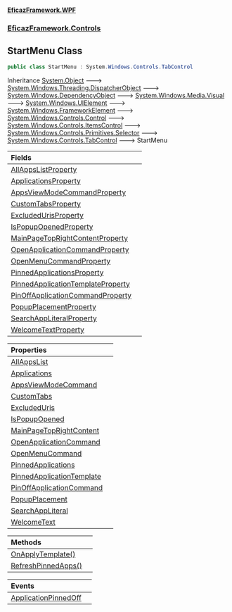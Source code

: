 #### [EficazFramework.WPF](EficazFrameworkWPF.md 'EficazFramework WPF')
### [EficazFramework.Controls](EficazFrameworkWPF.md#EficazFramework.Controls 'EficazFramework.Controls')

## StartMenu Class

```csharp
public class StartMenu : System.Windows.Controls.TabControl
```

Inheritance [System.Object](https://docs.microsoft.com/en-us/dotnet/api/System.Object 'System.Object') &#129106; [System.Windows.Threading.DispatcherObject](https://docs.microsoft.com/en-us/dotnet/api/System.Windows.Threading.DispatcherObject 'System.Windows.Threading.DispatcherObject') &#129106; [System.Windows.DependencyObject](https://docs.microsoft.com/en-us/dotnet/api/System.Windows.DependencyObject 'System.Windows.DependencyObject') &#129106; [System.Windows.Media.Visual](https://docs.microsoft.com/en-us/dotnet/api/System.Windows.Media.Visual 'System.Windows.Media.Visual') &#129106; [System.Windows.UIElement](https://docs.microsoft.com/en-us/dotnet/api/System.Windows.UIElement 'System.Windows.UIElement') &#129106; [System.Windows.FrameworkElement](https://docs.microsoft.com/en-us/dotnet/api/System.Windows.FrameworkElement 'System.Windows.FrameworkElement') &#129106; [System.Windows.Controls.Control](https://docs.microsoft.com/en-us/dotnet/api/System.Windows.Controls.Control 'System.Windows.Controls.Control') &#129106; [System.Windows.Controls.ItemsControl](https://docs.microsoft.com/en-us/dotnet/api/System.Windows.Controls.ItemsControl 'System.Windows.Controls.ItemsControl') &#129106; [System.Windows.Controls.Primitives.Selector](https://docs.microsoft.com/en-us/dotnet/api/System.Windows.Controls.Primitives.Selector 'System.Windows.Controls.Primitives.Selector') &#129106; [System.Windows.Controls.TabControl](https://docs.microsoft.com/en-us/dotnet/api/System.Windows.Controls.TabControl 'System.Windows.Controls.TabControl') &#129106; StartMenu

| Fields | |
| :--- | :--- |
| [AllAppsListProperty](EficazFramework.Controls/StartMenu/AllAppsListProperty.md 'EficazFramework.Controls.StartMenu.AllAppsListProperty') | |
| [ApplicationsProperty](EficazFramework.Controls/StartMenu/ApplicationsProperty.md 'EficazFramework.Controls.StartMenu.ApplicationsProperty') | |
| [AppsViewModeCommandProperty](EficazFramework.Controls/StartMenu/AppsViewModeCommandProperty.md 'EficazFramework.Controls.StartMenu.AppsViewModeCommandProperty') | |
| [CustomTabsProperty](EficazFramework.Controls/StartMenu/CustomTabsProperty.md 'EficazFramework.Controls.StartMenu.CustomTabsProperty') | |
| [ExcludedUrisProperty](EficazFramework.Controls/StartMenu/ExcludedUrisProperty.md 'EficazFramework.Controls.StartMenu.ExcludedUrisProperty') | |
| [IsPopupOpenedProperty](EficazFramework.Controls/StartMenu/IsPopupOpenedProperty.md 'EficazFramework.Controls.StartMenu.IsPopupOpenedProperty') | |
| [MainPageTopRightContentProperty](EficazFramework.Controls/StartMenu/MainPageTopRightContentProperty.md 'EficazFramework.Controls.StartMenu.MainPageTopRightContentProperty') | |
| [OpenApplicationCommandProperty](EficazFramework.Controls/StartMenu/OpenApplicationCommandProperty.md 'EficazFramework.Controls.StartMenu.OpenApplicationCommandProperty') | |
| [OpenMenuCommandProperty](EficazFramework.Controls/StartMenu/OpenMenuCommandProperty.md 'EficazFramework.Controls.StartMenu.OpenMenuCommandProperty') | |
| [PinnedApplicationsProperty](EficazFramework.Controls/StartMenu/PinnedApplicationsProperty.md 'EficazFramework.Controls.StartMenu.PinnedApplicationsProperty') | |
| [PinnedApplicationTemplateProperty](EficazFramework.Controls/StartMenu/PinnedApplicationTemplateProperty.md 'EficazFramework.Controls.StartMenu.PinnedApplicationTemplateProperty') | |
| [PinOffApplicationCommandProperty](EficazFramework.Controls/StartMenu/PinOffApplicationCommandProperty.md 'EficazFramework.Controls.StartMenu.PinOffApplicationCommandProperty') | |
| [PopupPlacementProperty](EficazFramework.Controls/StartMenu/PopupPlacementProperty.md 'EficazFramework.Controls.StartMenu.PopupPlacementProperty') | |
| [SearchAppLiteralProperty](EficazFramework.Controls/StartMenu/SearchAppLiteralProperty.md 'EficazFramework.Controls.StartMenu.SearchAppLiteralProperty') | |
| [WelcomeTextProperty](EficazFramework.Controls/StartMenu/WelcomeTextProperty.md 'EficazFramework.Controls.StartMenu.WelcomeTextProperty') | |

| Properties | |
| :--- | :--- |
| [AllAppsList](EficazFramework.Controls/StartMenu/AllAppsList.md 'EficazFramework.Controls.StartMenu.AllAppsList') | |
| [Applications](EficazFramework.Controls/StartMenu/Applications.md 'EficazFramework.Controls.StartMenu.Applications') | |
| [AppsViewModeCommand](EficazFramework.Controls/StartMenu/AppsViewModeCommand.md 'EficazFramework.Controls.StartMenu.AppsViewModeCommand') | |
| [CustomTabs](EficazFramework.Controls/StartMenu/CustomTabs.md 'EficazFramework.Controls.StartMenu.CustomTabs') | |
| [ExcludedUris](EficazFramework.Controls/StartMenu/ExcludedUris.md 'EficazFramework.Controls.StartMenu.ExcludedUris') | |
| [IsPopupOpened](EficazFramework.Controls/StartMenu/IsPopupOpened.md 'EficazFramework.Controls.StartMenu.IsPopupOpened') | |
| [MainPageTopRightContent](EficazFramework.Controls/StartMenu/MainPageTopRightContent.md 'EficazFramework.Controls.StartMenu.MainPageTopRightContent') | |
| [OpenApplicationCommand](EficazFramework.Controls/StartMenu/OpenApplicationCommand.md 'EficazFramework.Controls.StartMenu.OpenApplicationCommand') | |
| [OpenMenuCommand](EficazFramework.Controls/StartMenu/OpenMenuCommand.md 'EficazFramework.Controls.StartMenu.OpenMenuCommand') | |
| [PinnedApplications](EficazFramework.Controls/StartMenu/PinnedApplications.md 'EficazFramework.Controls.StartMenu.PinnedApplications') | |
| [PinnedApplicationTemplate](EficazFramework.Controls/StartMenu/PinnedApplicationTemplate.md 'EficazFramework.Controls.StartMenu.PinnedApplicationTemplate') | |
| [PinOffApplicationCommand](EficazFramework.Controls/StartMenu/PinOffApplicationCommand.md 'EficazFramework.Controls.StartMenu.PinOffApplicationCommand') | |
| [PopupPlacement](EficazFramework.Controls/StartMenu/PopupPlacement.md 'EficazFramework.Controls.StartMenu.PopupPlacement') | |
| [SearchAppLiteral](EficazFramework.Controls/StartMenu/SearchAppLiteral.md 'EficazFramework.Controls.StartMenu.SearchAppLiteral') | |
| [WelcomeText](EficazFramework.Controls/StartMenu/WelcomeText.md 'EficazFramework.Controls.StartMenu.WelcomeText') | |

| Methods | |
| :--- | :--- |
| [OnApplyTemplate()](EficazFramework.Controls/StartMenu/OnApplyTemplate().md 'EficazFramework.Controls.StartMenu.OnApplyTemplate()') | |
| [RefreshPinnedApps()](EficazFramework.Controls/StartMenu/RefreshPinnedApps().md 'EficazFramework.Controls.StartMenu.RefreshPinnedApps()') | |

| Events | |
| :--- | :--- |
| [ApplicationPinnedOff](EficazFramework.Controls/StartMenu/ApplicationPinnedOff.md 'EficazFramework.Controls.StartMenu.ApplicationPinnedOff') | |
